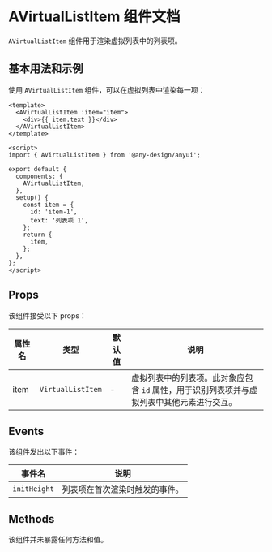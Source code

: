 # AVirtualListItem 组件文档

`AVirtualListItem` 组件用于渲染虚拟列表中的列表项。

## 基本用法和示例

使用 `AVirtualListItem` 组件，可以在虚拟列表中渲染每一项：

```vue
<template>
  <AVirtualListItem :item="item">
    <div>{{ item.text }}</div>
  </AVirtualListItem>
</template>

<script>
import { AVirtualListItem } from '@any-design/anyui';

export default {
  components: {
    AVirtualListItem,
  },
  setup() {
    const item = {
      id: 'item-1',
      text: '列表项 1',
    };
    return {
      item,
    };
  },
};
</script>
```

## Props

该组件接受以下 props：

| 属性名 | 类型              | 默认值 | 说明                                                                                        |
| ------ | ----------------- | ------ | ------------------------------------------------------------------------------------------- |
| item   | `VirtualListItem` | -      | 虚拟列表中的列表项。此对象应包含 `id` 属性，用于识别列表项并与虚拟列表中其他元素进行交互。 |

## Events

该组件发出以下事件：

| 事件名     | 说明                         |
| ---------- | ---------------------------- |
| `initHeight` | 列表项在首次渲染时触发的事件。 |

## Methods

该组件并未暴露任何方法和值。